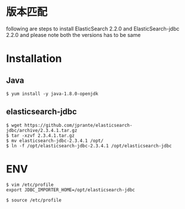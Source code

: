 # 版本匹配
following are steps to install ElasticSearch 2.2.0 and ElasticSearch-jdbc 2.2.0 and please note both the versions has to be same

# Installation
## Java
```
$ yum install -y java-1.8.0-openjdk
```
## elasticsearch-jdbc
```
$ wget https://github.com/jprante/elasticsearch-jdbc/archive/2.3.4.1.tar.gz
$ tar -xzvf 2.3.4.1.tar.gz
$ mv elasticsearch-jdbc-2.3.4.1 /opt/ 
$ ln -f /opt/elasticsearch-jdbc-2.3.4.1 /opt/elasticsearch-jdbc
```

# ENV
```
$ vim /etc/profile
export JDBC_IMPORTER_HOME=/opt/elasticsearch-jdbc

$ source /etc/profile
```
